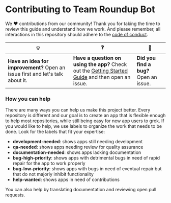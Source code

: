 # Contributing to Team Roundup Bot

We :heart: contributions from our community! Thank you for taking the time to review this guide and understand how we work. And please remember, all interactions in this repository should adhere to the [code of conduct](code-of-conduct.md).

| :bulb: | :question: | :bug: |
| ------- | -------- | -------- |
| **Have an idea for improvement?** Open an issue first and let's talk about it. | **Have a question on using the app?** Check out the [Getting Started Guide](docs/getting-started.md) and then open an issue. | **Did you find a bug?** Open an issue. |

### How you can help

There are many ways you can help us make this project better. Every repository is different and our goal is to create an app that is flexible enough to help most repositories, while still being easy for new app users to grok. If you would like to help, we use labels to organize the work that needs to be done. Look for the labels that fit your expertise:

- **development-needed**: shows apps still needing development
- **qa-needed**: shows apps needing review for quality assurance
- **documentation-needed**: shows apps lacking documentation
- **bug-high-priority**: shows apps with detrimental bugs in need of rapid repair for the app to work properly
- **bug-low-priority**: shows apps with bugs in need of eventual repair but that do not majorly inhibit functionality
- **help-wanted**: shows apps in need of contributions

You can also help by translating documentation and reviewing open pull requests.
